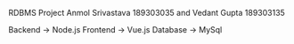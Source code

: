 RDBMS Project 
Anmol Srivastava 189303035 and Vedant Gupta 189303135

Backend -> Node.js 
Frontend -> Vue.js
Database -> MySql